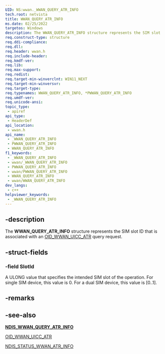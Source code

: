 ```yaml
---
UID: NS:wwan._WWAN_QUERY_ATR_INFO
tech.root: netvista
title: WWAN_QUERY_ATR_INFO
ms.date: 02/25/2022
targetos: Windows
description: The WWAN_QUERY_ATR_INFO structure represents the SIM slot ID that is associated with an OID_WWAN_UICC_ATR query request.
req.construct-type: structure
req.ddi-compliance: 
req.dll: 
req.header: wwan.h
req.include-header: 
req.kmdf-ver: 
req.lib: 
req.max-support: 
req.redist: 
req.target-min-winverclnt: WIN11_NEXT
req.target-min-winversvr: 
req.target-type: 
req.typenames: WWAN_QUERY_ATR_INFO, *PWWAN_QUERY_ATR_INFO
req.umdf-ver: 
req.unicode-ansi: 
topic_type:
 - apiref
api_type:
 - HeaderDef
api_location:
 - wwan.h
api_name:
 - _WWAN_QUERY_ATR_INFO
 - PWWAN_QUERY_ATR_INFO
 - WWAN_QUERY_ATR_INFO
f1_keywords:
 - _WWAN_QUERY_ATR_INFO
 - wwan/_WWAN_QUERY_ATR_INFO
 - PWWAN_QUERY_ATR_INFO
 - wwan/PWWAN_QUERY_ATR_INFO
 - WWAN_QUERY_ATR_INFO
 - wwan/WWAN_QUERY_ATR_INFO
dev_langs:
 - c++
helpviewer_keywords:
 - _WWAN_QUERY_ATR_INFO
---
```


## -description

The **WWAN_QUERY_ATR_INFO** structure represents the SIM slot ID that is associated with an [OID_WWAN_UICC_ATR](/windows-hardware/drivers/network/oid-wwan-uicc-atr) query request.

## -struct-fields

### -field SlotId

A ULONG value that specifies the intended SIM slot of the operation. For single SIM device, this value is 0. For a dual SIM device, this value is [0..1].

## -remarks

## -see-also

[**NDIS_WWAN_QUERY_ATR_INFO**](../ndiswwan/ns-ndiswwan-ndis_wwan_query_atr_info.md)

[OID_WWAN_UICC_ATR](/windows-hardware/drivers/network/oid-wwan-uicc-atr)

[NDIS_STATUS_WWAN_ATR_INFO](/windows-hardware/drivers/network/ndis-status-wwan-atr-info)